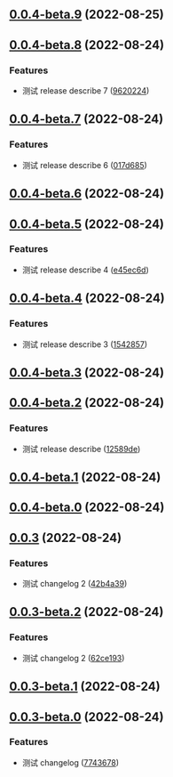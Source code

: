 ## [0.0.4-beta.9](https://github.com/xxldm/tool-client/compare/v0.0.4-beta.8...v0.0.4-beta.9) (2022-08-25)



## [0.0.4-beta.8](https://github.com/xxldm/tool-client/compare/v0.0.4-beta.7...v0.0.4-beta.8) (2022-08-24)


### Features

* 测试 release describe 7 ([9620224](https://github.com/xxldm/tool-client/commit/9620224c19202008d31ddf3766550ec9abf91222))



## [0.0.4-beta.7](https://github.com/xxldm/tool-client/compare/v0.0.4-beta.6...v0.0.4-beta.7) (2022-08-24)


### Features

* 测试 release describe 6 ([017d685](https://github.com/xxldm/tool-client/commit/017d68590345194a91c52391a6629be247241284))



## [0.0.4-beta.6](https://github.com/xxldm/tool-client/compare/v0.0.4-beta.5...v0.0.4-beta.6) (2022-08-24)



## [0.0.4-beta.5](https://github.com/xxldm/tool-client/compare/v0.0.4-beta.4...v0.0.4-beta.5) (2022-08-24)


### Features

* 测试 release describe 4 ([e45ec6d](https://github.com/xxldm/tool-client/commit/e45ec6d6d3f288ebf92a35dc86aeb0c1e352aa75))



<a name="0.0.4-beta.4"></a>
## [0.0.4-beta.4](https://github.com/xxldm/tool-client/compare/v0.0.4-beta.3...v0.0.4-beta.4) (2022-08-24)


### Features

* 测试 release describe 3 ([1542857](https://github.com/xxldm/tool-client/commit/1542857))



<a name="0.0.4-beta.3"></a>
## [0.0.4-beta.3](https://github.com/xxldm/tool-client/compare/v0.0.4-beta.2...v0.0.4-beta.3) (2022-08-24)



<a name="0.0.4-beta.2"></a>
## [0.0.4-beta.2](https://github.com/xxldm/tool-client/compare/v0.0.4-beta.1...v0.0.4-beta.2) (2022-08-24)


### Features

* 测试 release describe ([12589de](https://github.com/xxldm/tool-client/commit/12589de))



<a name="0.0.4-beta.1"></a>
## [0.0.4-beta.1](https://github.com/xxldm/tool-client/compare/v0.0.4-beta.0...v0.0.4-beta.1) (2022-08-24)



<a name="0.0.4-beta.0"></a>
## [0.0.4-beta.0](https://github.com/xxldm/tool-client/compare/v0.0.3...v0.0.4-beta.0) (2022-08-24)



<a name="0.0.3"></a>
## [0.0.3](https://github.com/xxldm/tool-client/compare/v0.0.3-beta.2...v0.0.3) (2022-08-24)


### Features

* 测试 changelog 2 ([42b4a39](https://github.com/xxldm/tool-client/commit/42b4a39))



<a name="0.0.3-beta.2"></a>
## [0.0.3-beta.2](https://github.com/xxldm/tool-client/compare/v0.0.3-beta.1...v0.0.3-beta.2) (2022-08-24)


### Features

* 测试 changelog 2 ([62ce193](https://github.com/xxldm/tool-client/commit/62ce193))



<a name="0.0.3-beta.1"></a>
## [0.0.3-beta.1](https://github.com/xxldm/tool-client/compare/v0.0.3-beta.0...v0.0.3-beta.1) (2022-08-24)



<a name="0.0.3-beta.0"></a>
## [0.0.3-beta.0](https://github.com/xxldm/tool-client/compare/v0.0.2...v0.0.3-beta.0) (2022-08-24)


### Features

* 测试 changelog ([7743678](https://github.com/xxldm/tool-client/commit/7743678))



